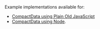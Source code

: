Example implementations available for:
- [CompactData using Plain Old JavaScript](plain-old-javascript-example.md)
- [CompactData using Node](node-example.md).